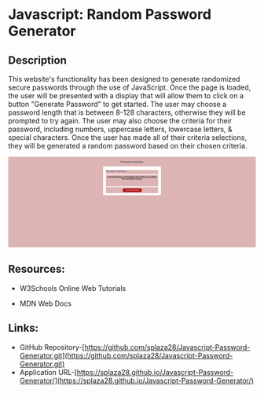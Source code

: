 # **Javascript: Random Password Generator** #
 

## Description ##
This website's functionality has been designed to generate randomized secure passwords through the use of JavaScript. Once the page is loaded, the user will be presented with a display that will allow them to click on a button "Generate Password" to get started. The user may choose a password length that is between 8-128 characters, otherwise they will be prompted to try again. The user may also choose the criteria for their password, including numbers, uppercase letters, lowercase letters, & special characters. Once the user has made all of their criteria selections, they will be generated a random password based on their chosen criteria. 

![](https://raw.githubusercontent.com/splaza28/Javascript-Password-Generator/main/Password%20Generator%20Screenshot.png)


## Resources: ##



- W3Schools Online Web Tutorials
 
- MDN Web Docs
## Links: ##

- GitHub Repository-[https://github.com/splaza28/Javascript-Password-Generator.git](https://github.com/splaza28/Javascript-Password-Generator.git)
- Application URL-[https://splaza28.github.io/Javascript-Password-Generator/](https://splaza28.github.io/Javascript-Password-Generator/)